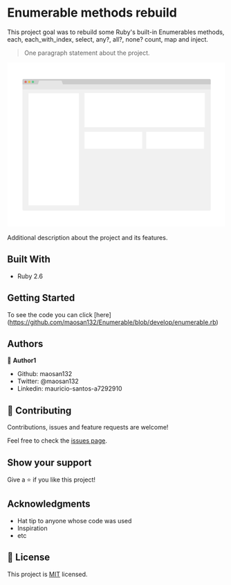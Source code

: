 # Enumerable methods rebuild

This project goal was to rebuild some Ruby's built-in Enumerables methods, each, each_with_index, select, any?, all?, none? count, map and inject. 

> One paragraph statement about the project.

![screenshot](./app_screenshot.png)

Additional description about the project and its features.

## Built With

- Ruby 2.6

## Getting Started

To see the code you can click [here] (https://github.com/maosan132/Enumerable/blob/develop/enumerable.rb)

## Authors

👤 **Author1**

- Github: maosan132
- Twitter: @maosan132
- Linkedin: mauricio-santos-a7292910

## 🤝 Contributing

Contributions, issues and feature requests are welcome!

Feel free to check the [issues page](issues/).

## Show your support

Give a ⭐️ if you like this project!

## Acknowledgments

- Hat tip to anyone whose code was used
- Inspiration
- etc

## 📝 License

This project is [MIT](lic.url) licensed.
